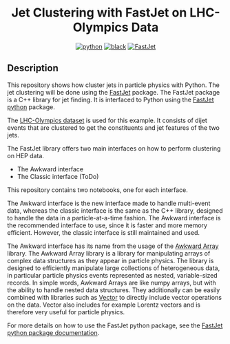 <div align="center">

# Jet Clustering with FastJet on LHC-Olympics Data


[![python](https://img.shields.io/badge/-Python_3.10-blue?logo=python&logoColor=white)](https://www.python.org/)
[![black](https://img.shields.io/badge/Code%20Style-Black-black.svg?labelColor=gray)](https://black.readthedocs.io/en/stable/)
[![FastJet](https://img.shields.io/badge/-FastJet_3.4.1.2-orange)](https://github.com/scikit-hep/fastjet)

</div>

## Description

This repository shows how cluster jets in particle physics with Python. The jet clustering will be done using the [FastJet](http://fastjet.fr/) package. The FastJet package is a C++ library for jet finding. It is interfaced to Python using the [FastJet python](https://pypi.org/project/fastjet/) package. 

The [LHC-Olympics dataset](https://lhco2020.github.io/homepage/) is used for this example. It consists of dijet events that are clustered to get the constituents and jet features of the two jets.

The FastJet library offers two main interfaces on how to perform clustering on HEP data.
- The Awkward interface
- The Classic interface (ToDo)

This repository contains two notebooks, one for each interface.

The Awkward interface is the new interface made to handle multi-event data, whereas the classic interface is the same as the C++ library, designed to handle the data in a particle-at-a-time fashion. The Awkward interface is the recommended interface to use, since it is faster and more memory efficient. However, the classic interface is still maintained and used.

The Awkward interface has its name from the usage of the [Awkward Array](https://awkward-array.org/) library. The Awkward Array library is a library for manipulating arrays of complex data structures as they appear in particle physics. The library is designed to efficiently manipulate large collections of heterogeneous data, in particular particle physics events represented as nested, variable-sized records. In simple words, Awkward Arrays are like numpy arrays, but with the ability to handle nested data structures. They additionally can be easily combined with libraries such as [Vector](https://github.com/scikit-hep/vector) to directly include vector operations on the data. Vector also includes for example Lorentz vectors and is therefore very useful for particle physics.

For more details on how to use the FastJet python package, see the [FastJet python package documentation](https://fastjet.readthedocs.io/en/latest/).